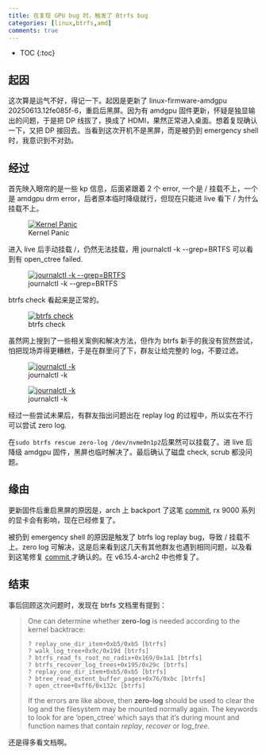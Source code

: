 ```yaml
---
title: 在复现 GPU bug 时，触发了 Btrfs bug
categories: [linux,btrfs,amd]
comments: true
---
```


* TOC
{:toc}
## 起因

这次算是运气不好，得记一下。起因是更新了 linux-firmware-amdgpu 20250613.12fe085f-6，重启后黑屏。因为有 amdgpu 固件更新，怀疑是独显输出的问题，于是把 DP 线拔了，换成了 HDMI，果然正常进入桌面。想着复现确认一下，又把 DP 接回去。当看到这次开机不是黑屏，而是被扔到 emergency shell 时，我意识到不对劲。

## 经过

首先映入眼帘的是一些 kp 信息，后面紧跟着 2 个 error, 一个是 / 挂载不上，一个是 amdgpu drm error，后者原本临时降级就行，但现在只能进 live 看下 / 为什么挂载不上。

<figure class="fancy-figure">
  <a data-fancybox="rescue" href="https://image.zhui.dev/file/1751176716020_kp.jpg">
    <img src="https://image.zhui.dev/file/1751176716020_kp.jpg" alt="Kernel Panic">
  </a>
  <figcaption>Kernel Panic</figcaption>
</figure>

进入 live 后手动挂载 /，仍然无法挂载，用 journalctl -k --grep=BRTFS 可以看到有 open_ctree failed.

<figure class="fancy-figure">
  <a data-fancybox="rescue" href="https://image.zhui.dev/file/1751177521997_btrfs-error-01.jpg">
    <img src="https://image.zhui.dev/file/1751177521997_btrfs-error-01.jpg" alt="journalctl -k --grep=BRTFS">
  </a>
  <figcaption>journalctl -k --grep=BRTFS</figcaption>
</figure>
btrfs check 看起来是正常的。

<figure class="fancy-figure">
  <a data-fancybox="rescue" href="https://image.zhui.dev/file/1751178066902_btrfs-check.jpg">
    <img src="https://image.zhui.dev/file/1751178066902_btrfs-check.jpg" alt="btrfs check">
  </a>
  <figcaption>btrfs check</figcaption>
</figure>

虽然网上搜到了一些相关案例和解决方法，但作为 btrfs 新手的我没有贸然尝试，怕把现场弄得更糟糕，于是在群里问了下，群友让给完整的 log，不要过滤。

<figure class="fancy-figure">
  <a data-fancybox="rescue" href="https://image.zhui.dev/file/1751177973461_btrfs-error-02.jpg">
    <img src="https://image.zhui.dev/file/1751177973461_btrfs-error-02.jpg" alt="journalctl -k">
  </a>
  <figcaption>journalctl -k</figcaption>
</figure>

<figure class="fancy-figure">
  <a data-fancybox="rescue" href="https://image.zhui.dev/file/1751177973365_btrfs-error-03.jpg">
    <img src="https://image.zhui.dev/file/1751177973365_btrfs-error-03.jpg" alt="journalctl -k">
  </a>
  <figcaption>journalctl -k</figcaption>
</figure>
经过一些尝试未果后，有群友指出问题出在 replay log 的过程中，所以实在不行可以尝试 zero log.

在`sudo btrfs rescue zero-log /dev/nvme0n1p2`后果然可以挂载了。进 live 后降级 amdgpu 固件，黑屏也临时解决了。最后确认了磁盘 check, scrub 都没问题。

## 缘由

更新固件后重启黑屏的原因是，arch 上 backport 了这笔 [commit](https://git.kernel.org/pub/scm/linux/kernel/git/firmware/linux-firmware.git/commit/?id=a26e413e7481d12ab5a53f77e0cdde2d5be937d8), rx 9000 系列的显卡会有影响，现在已经修复了。

被扔到 emergency shell 的原因是触发了 btrfs log replay bug，导致 / 挂载不上。zero log 可解决，这是后来看到这几天有其他群友也遇到相同问题，以及看到这笔修复 [commit ](https://github.com/torvalds/linux/commit/2dcf838cf5c2f0f4501edaa1680fcad03618d760)才确认的。在 v6.15.4-arch2 中也修复了。

## 结束

事后回顾这次问题时，发现在 btrfs 文档里有提到：

> One can determine whether **zero-log** is needed according to the kernel backtrace:
>
> ```
> ? replay_one_dir_item+0xb5/0xb5 [btrfs]
> ? walk_log_tree+0x9c/0x19d [btrfs]
> ? btrfs_read_fs_root_no_radix+0x169/0x1a1 [btrfs]
> ? btrfs_recover_log_trees+0x195/0x29c [btrfs]
> ? replay_one_dir_item+0xb5/0xb5 [btrfs]
> ? btree_read_extent_buffer_pages+0x76/0xbc [btrfs]
> ? open_ctree+0xff6/0x132c [btrfs]
> ```
>
> If the errors are like above, then **zero-log** should be used to clear the log and the filesystem may be mounted normally again. The keywords to look for are ‘open_ctree’ which says that it’s during mount and function names that contain *replay*, *recover* or *log_tree*.

还是得多看文档啊。
